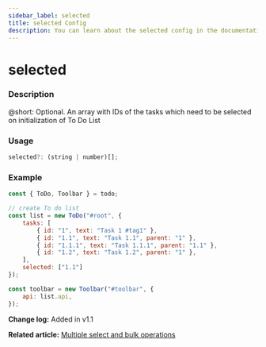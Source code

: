 ```yaml
---
sidebar_label: selected
title: selected Config
description: You can learn about the selected config in the documentation of the DHTMLX JavaScript To Do List library. Browse developer guides and API reference, try out code examples and live demos, and download a free 30-day evaluation version of DHTMLX To Do List.
---
```


# selected

### Description

@short: Optional. An array with IDs of the tasks which need to be selected on initialization of To Do List

### Usage

~~~js
selected?: (string | number)[];
~~~

### Example

~~~js {11}
const { ToDo, Toolbar } = todo;

// create To do list
const list = new ToDo("#root", {
	tasks: [
        { id: "1", text: "Task 1 #tag1" },
		{ id: "1.1", text: "Task 1.1", parent: "1" },
        { id: "1.1.1", text: "Task 1.1.1", parent: "1.1" },
		{ id: "1.2", text: "Task 1.2", parent: "1" },
    ],
    selected: ["1.1"]
});

const toolbar = new Toolbar("#toolbar", {
    api: list.api,
});
~~~

**Change log:** Added in v1.1

**Related article:** [Multiple select and bulk operations](guides/multiselection.md)